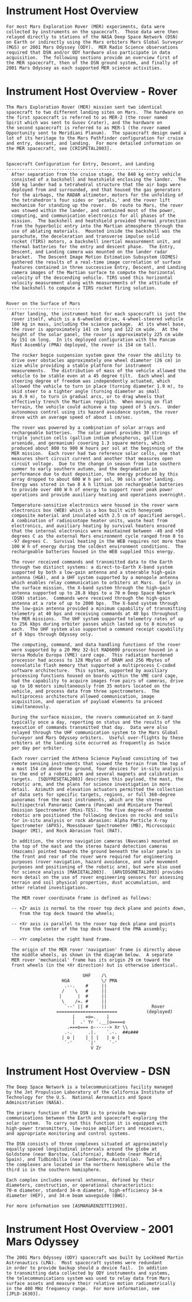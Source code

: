 
 
  Instrument Host Overview
  ========================
    For most Mars Exploration Rover (MER) experiments, data were
    collected by instruments on the spacecraft.  Those data were then
    relayed directly to stations of the NASA Deep Space Network (DSN)
    on Earth or indirectly using the Mars orbiters Mars Global Surveyor
    (MGS) or 2001 Mars Odyssey (ODY).  MER Radio Science observations
    required that DSN and/or ODY hardware also participate in data
    acquisition.  The following sections provide an overview first of
    the MER spacecraft, then of the DSN ground system, and finally of
    2001 Mars Odyssey as each supported MER science activities.
 
 
  Instrument Host Overview - Rover
  ================================
    The Mars Exploration Rover (MER) mission sent two identical
    spacecraft to two different landing sites on Mars.  The hardware on
    the first spacecraft is referred to as MER-2 (the rover named
    Spirit which was sent to Gusev Crater), and the hardware on
    the second spacecraft is referred to as MER-1 (the rover named
    Opportunity sent to Meridiani Planum).  The spacecraft design owed a
    lot of its heritage to the Mars Pathfinder configuration for cruise
    and entry, descent, and landing.  For more detailed information on
    the MER spacecraft, see [CRISPETAL2003].
 
 
    Spacecraft Configuration for Entry, Descent, and Landing
    --------------------------------------------------------
      After separation from the cruise stage, the 840 kg entry vehicle
      consisted of a backshell and heatshield enclosing the lander.  The
      550 kg lander had a tetrahedral structure that the air bags were
      deployed from and surrounded, and that housed the gas generators
      for the airbags, the RADAR altimeter, motors for the unfolding of
      the tetrahedron's four sides or 'petals,' and the rover lift
      mechanism for standing up the rover.  On route to Mars, the rover
      was stowed within the lander, and contained most of the power,
      computing, and communication electronics for all phases of the
      mission.  The backshell and heatshield provided thermal protection
      from the hyperbolic entry into the Martian atmosphere through the
      use of ablating materials.  Mounted inside the backshell was the
      parachute, the deceleration and transverse impulse solid
      rocket (TIRS) motors, a backshell inertial measurement unit, and
      thermal batteries for the entry and descent phase.  The Entry,
      Descent, and Landing camera was mounted on the lander radar
      bracket.  The Descent Image Motion Estimation Subsystem (DIMES)
      gathered the results of a real-time image correlation of surface
      features contained in three successive Entry, Descent, and Landing
      camera images of the Martian surface to compute the horizontal
      velocity of the descending vehicle. TIRS used this horizontal
      velocity measurement along with measurements of the attitude of
      the backshell to compute a TIRS rocket firing solution.
 
 
    Rover on the Surface of Mars
    ----------------------------
      After landing, the instrument host for each spacecraft is just the
      rover itself, which is a 6-wheeled drive, 4-wheel-steered vehicle
      180 kg in mass, including the science package.  At its wheel base,
      the rover is approximately 141 cm long and 122 cm wide.  At the
      height of the solar panel, the rover is approximately 225 cm wide
      by 151 cm long.  In its deployed configuration with the Pancam
      Mast Assembly (PMA) deployed, the rover is 154 cm tall.
 
      The rocker bogie suspension system gave the rover the ability to
      drive over obstacles approximately one wheel diameter (26 cm) in
      size while providing a stable platform for instrument
      measurements.  The distribution of mass of the vehicle allowed the
      vehicle to be stable even at a 45 degree tilt.  Each wheel and
      steering degree of freedom was independently actuated, which
      allowed the vehicle to turn in place (turning diameter 1.9 m), to
      skid steer to a tighter angle (turning diameter as small
      as 0.9 m), to turn in gradual arcs, or to drag wheels that
      effectively trench the Martian regolith.  When moving on flat
      terrain, the vehicle could achieve a top speed of 5 cm/s.  Under
      autonomous control using its hazard avoidance system, the rover
      drove with an average speed of about 1 cm/sec.
 
      The rover was powered by a combination of solar arrays and
      rechargeable batteries.  The solar panel provides 30 strings of
      triple junction cells (gallium indium phosphorus, gallium
      arsenide, and germanium) covering 1.3 square meters, which
      produced about 800 to 900 W hours per sol at the beginning of the
      MER mission.  Each rover had two reference solar cells, one that
      measures short circuit current and another that measures open
      circuit voltage.  Due to the change in season from late southern
      summer to early southern autumn, and the degradation in
      performance due to dust deposition, the energy produced by this
      array dropped to about 600 W h per sol, 90 sols after landing.
      Energy was stored in two 8 A h lithium ion rechargeable batteries
      to provide over 400 W h of energy to support rover peak power
      operations and provide auxiliary heating and operations overnight.
 
      Temperature-sensitive electronics were housed in the rover warm
      electronics box (WEB) which is a box built with honeycomb
      composite material and insulated with 2.5 cm of opacified aerogel.
      A combination of radioisotope heater units, waste heat from
      electronics, and auxiliary heating by survival heaters ensured
      that the internal electronics were maintained between -40 and +50
      degrees C as the external Mars environment cycle ranged from 0 to
      -97 degrees C.  Survival heating in the WEB requires not more than
      100 W h of energy during the coldest environment conditions.  The
      rechargeable batteries housed in the WEB supplied this energy.
 
      The rover received commands and transmitted data to the Earth
      through two distinct systems: a direct-to-Earth X-band system
      supported by both a low-gain antenna and a steerable high-gain
      antenna (HGA), and a UHF system supported by a monopole antenna
      which enables relay communication to orbiters at Mars.  Early in
      the surface mission, the X-band system through the high-gain
      antenna supported up to 28.8 kbps to a 70 m Deep Space Network
      (DSN) station.  Commands were received through the high-gain
      antenna at a rate of up to 2000 bps.  The X-band system through
      the low-gain antenna provided a minimum capability of transmitting
      telemetry at 40 bps and receiving commands at 40 bps throughout
      the MER missions.  The UHF system supported telemetry rates of up
      to 256 kbps during orbiter passes which lasted up to 8 minutes
      each.  The UHF system also supported a command receipt capability
      of 8 kbps through Odyssey only.
 
      The computing, command, and data handling functions of the rover
      were supported by a 20 MHz 32-bit RAD6000 processor housed in a
      Versa Module Europa (VME) card cage.  This radiation hardened
      processor had access to 128 Mbytes of DRAM and 256 Mbytes of
      nonvolatile flash memory that supported a multiprocess C-coded
      software architecture.  This system, supported by auxiliary
      processing functions housed on boards within the VME card cage,
      had the capability to acquire images from pairs of cameras, drive
      up to 10 motors simultaneously from 35 motors located on the
      vehicle, and process data from three spectrometers.  The
      multiprocess architecture allowed communication, image
      acquisition, and operation of payload elements to proceed
      simultaneously.
 
      During the surface mission, the rovers communicated on X-band
      typically once a day, reporting on status and the results of the
      execution of commands transmitted that day.  Data were also
      relayed through the UHF communication system to the Mars Global
      Surveyor and Mars Odyssey orbiters.  Useful over-flights by these
      orbiters at the landing site occurred as frequently as twice
      per day per orbiter.
 
      Each rover carried the Athena Science Payload consisting of two
      remote sensing instruments that viewed the terrain from the top of
      a mast 154 cm above the ground, four devices for in-situ analysis
      on the end of a robotic arm and several magnets and calibration
      targets.  [SQUYRESETAL2003] describes this payload, the mast, the
      robotic arm, and the plans for science investigation in more
      detail.  Azimuth and elevation actuators permitted the collection
      of data sets for specific targets, regions, or full 360-degree
      panoramas from the mast instruments, which are the stereo
      multispectral Panoramic Camera (Pancam) and Miniature Thermal
      Emission Spectrometer (Mini-TES).  The five degree-of-freedom
      robotic arm positioned the following devices on rocks and soils
      for in-situ analysis or rock abrasion: Alpha Particle X-ray
      Spectrometer (APXS), Moessbauer Spectrometer (MB), Microscopic
      Imager (MI), and Rock Abrasion Tool (RAT).
 
      In addition, the stereo navigation cameras (Navcams) mounted on
      the top of the mast and the stereo hazard detection cameras
      (Hazcams) pointed towards the ground beneath the solar panels in
      the front and rear of the rover were required for engineering
      purposes (rover navigation, hazard avoidance, and safe movement
      purposes and positioning of the robotic arm), but were also used
      for science analysis [MAKIETAL2003].  [ARVIDSONETAL2003] provides
      more detail on the use of rover engineering sensors for assessing
      terrain and soil physical properties, dust accumulation, and
      other related investigations.
 
      The MER rover coordinate frame is defined as follows:
 
      -- +Zr axis is normal to the rover top deck plane and points down,
         from the top deck toward the wheels;
 
      -- +Xr axis is parallel to the rover top deck plane and points
         from the center of the top deck toward the PMA assembly;
 
      -- +Yr completes the right hand frame.
 
      The origin of the MER rover 'navigation' frame is directly above
      the middle wheels, as shown in the diagram below.  A separate
      MER rover 'mechanical' frame has its origin 29 cm toward the
      front wheels (in the +Xr direction) but is otherwise identical.
 
                                 UHF    /\
                         HGA            \/ PMA
                          .--.    #     ||
                         /    \   #     ||
                        |      |  #     ||
                         \    /=. #     ||
                          `--' || #     ||                 Rover
                       =======================           (deployed)
                             |    =o=.    |
                             |  .' Yr `.__|o====o
                           .===o=== o------> Xr \\
                          .-.      .|.    `.-.  ##o###
                         | o |    | | |   | o |
                          `-'      `|'     `-'
                                    V Zr
 
 
  Instrument Host Overview - DSN
  ==============================
    The Deep Space Network is a telecommunications facility managed
    by the Jet Propulsion Laboratory of the California Institute of
    Technology for the U.S.  National Aeronautics and Space
    Administration (NASA).
 
    The primary function of the DSN is to provide two-way
    communications between the Earth and spacecraft exploring the
    solar system.  To carry out this function it is equipped with
    high-power transmitters, low-noise amplifiers and receivers,
    and appropriate monitoring and control systems.
 
    The DSN consists of three complexes situated at approximately
    equally spaced longitudinal intervals around the globe at
    Goldstone (near Barstow, California), Robledo (near Madrid,
    Spain), and Tidbinbilla (near Canberra, Australia).  Two of
    the complexes are located in the northern hemisphere while the
    third is in the southern hemisphere.
 
    Each complex includes several antennas, defined by their
    diameters, construction, or operational characteristics:
    70-m diameter, standard 34-m diameter, high-efficiency 34-m
    diameter (HEF), and 34-m beam waveguide (BWG).
 
    For more information see [ASMAR&RENZETTI1993].
 
 
  Instrument Host Overview - 2001 Mars Odyssey
  ============================================
    The 2001 Mars Odyssey (ODY) spacecraft was built by Lockheed Martin
    Astronautics (LMA).  Most spacecraft systems were redundant
    in order to provide backup should a device fail.  In addition
    to transmitting data collected by ODY instruments and systems,
    the telecommunications system was used to relay data from Mars
    surface assets and measure their relative motion radiometrically
    in the 400 MHz frequency range.  For more information, see
    [JPLD-16303].

        